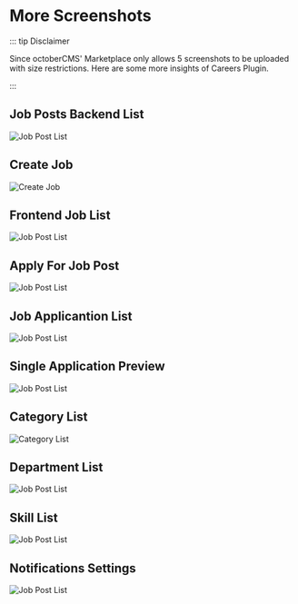 # More Screenshots

::: tip Disclaimer

 Since octoberCMS' Marketplace only allows 5 screenshots to be uploaded with size restrictions. Here are some more insights of Careers Plugin.

:::

## Job Posts Backend List

![Job Post List](/assets/screenshots/careers_jobs.png)

## Create Job

![Create Job](/assets/screenshots/careers_createjob.png)

## Frontend Job List

![Job Post List](/assets/screenshots/careers_jobList.png)

## Apply For Job Post

![Job Post List](/assets/screenshots/careers_applyjob.png)

## Job Applicantion List

![Job Post List](/assets/screenshots/careers_jobapplication.png)

## Single Application Preview

![Job Post List](/assets/screenshots/careers_singleJobApplication.png)

## Category List

![Category List](/assets/screenshots/careers_categories.png)

## Department List

![Job Post List](/assets/screenshots/careers_department.png)

## Skill List

![Job Post List](/assets/screenshots/careers_skills.png)

## Notifications Settings

![Job Post List](/assets/screenshots/careers_notifications.png)
